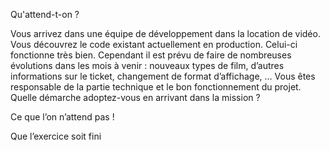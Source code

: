 Qu'attend-t-on ?

Vous arrivez dans une équipe de développement dans la location de vidéo.
Vous découvrez le code existant actuellement en production. Celui-ci fonctionne très bien. Cependant il est prévu de faire de nombreuses évolutions dans les mois à venir : nouveaux types de film, d’autres informations sur le ticket, changement de format d’affichage, …
Vous êtes responsable de la partie technique et le bon fonctionnement du projet.
Quelle démarche adoptez-vous en arrivant dans la mission ?

Ce que l’on n’attend pas !

Que l’exercice soit fini